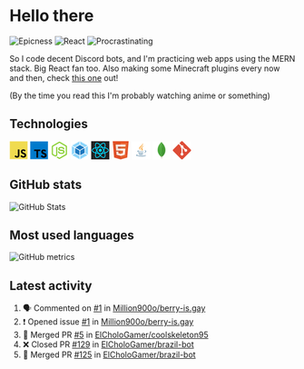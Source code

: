 # Hello there

![Epicness](https://img.shields.io/badge/Epicness-69%25-brightgreen)
![React](https://img.shields.io/badge/React-good-blue)
![Procrastinating](https://img.shields.io/badge/Procrastinating-always-red)

So I code decent Discord bots, and I'm practicing web apps using the MERN stack. Big React fan too.
Also making some Minecraft plugins every now and then, check [this one][userlogin] out!

(By the time you read this I'm probably watching anime or something)

## Technologies

![JavaScript][javascript]
![TypeScript][typescript]
![Node.js][node]
![Webpack][webpack]
![React][react]
![HTML][html]
![Java][java]
![MongoDB][mongodb]
![Git][git]

## GitHub stats

![GitHub Stats](https://github-readme-stats.vercel.app/api?username=ElCholoGamer&theme=tokyonight)

## Most used languages

![GitHub metrics](https://metrics.lecoq.io/ElCholoGamer?template=terminal&base.header=0&base.activity=0&base.community=0&base.repositories=0&base.metadata=0&languages=1)

## Latest activity

<!--START_SECTION:activity-->

1. 🗣 Commented on [#1](https://github.com/Million900o/berry-is.gay/issues/1) in [Million900o/berry-is.gay](https://github.com/Million900o/berry-is.gay)
2. ❗️ Opened issue [#1](https://github.com/Million900o/berry-is.gay/issues/1) in [Million900o/berry-is.gay](https://github.com/Million900o/berry-is.gay)
3. 🎉 Merged PR [#5](https://github.com/ElCholoGamer/coolskeleton95/pull/5) in [ElCholoGamer/coolskeleton95](https://github.com/ElCholoGamer/coolskeleton95)
4. ❌ Closed PR [#129](https://github.com/ElCholoGamer/brazil-bot/pull/129) in [ElCholoGamer/brazil-bot](https://github.com/ElCholoGamer/brazil-bot)
5. 🎉 Merged PR [#125](https://github.com/ElCholoGamer/brazil-bot/pull/125) in [ElCholoGamer/brazil-bot](https://github.com/ElCholoGamer/brazil-bot)
<!--END_SECTION:activity-->

[userlogin]: https://www.spigotmc.org/resources/userlogin.80669/
[javascript]: https://raw.githubusercontent.com/ElCholoGamer/ElCholoGamer/master/icons/javascript.png
[typescript]: https://raw.githubusercontent.com/ElCholoGamer/ElCholoGamer/master/icons/typescript.png
[java]: https://raw.githubusercontent.com/ElCholoGamer/ElCholoGamer/master/icons/java.png
[node]: https://raw.githubusercontent.com/ElCholoGamer/ElCholoGamer/master/icons/node.png
[react]: https://raw.githubusercontent.com/ElCholoGamer/ElCholoGamer/master/icons/react.png
[webpack]: https://raw.githubusercontent.com/ElCholoGamer/ElCholoGamer/master/icons/webpack.png
[html]: https://raw.githubusercontent.com/ElCholoGamer/ElCholoGamer/master/icons/html.png
[git]: https://raw.githubusercontent.com/ElCholoGamer/ElCholoGamer/master/icons/git.png
[mongodb]: https://raw.githubusercontent.com/ElCholoGamer/ElCholoGamer/master/icons/mongodb.png
